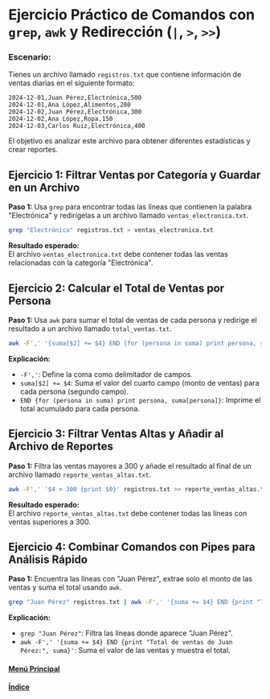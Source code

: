 # **Ejercicio Práctico de Comandos con `grep`, `awk` y Redirección (`|`, `>`, `>>`)**

### **Escenario**:
Tienes un archivo llamado `registros.txt` que contiene información de ventas diarias en el siguiente formato:
```
2024-12-01,Juan Pérez,Electrónica,500
2024-12-01,Ana López,Alimentos,200
2024-12-02,Juan Pérez,Electrónica,300
2024-12-02,Ana López,Ropa,150
2024-12-03,Carlos Ruiz,Electrónica,400
```

El objetivo es analizar este archivo para obtener diferentes estadísticas y crear reportes.

## **Ejercicio 1: Filtrar Ventas por Categoría y Guardar en un Archivo**

**Paso 1:** Usa `grep` para encontrar todas las líneas que contienen la palabra "Electrónica" y redirígelas a un archivo llamado `ventas_electronica.txt`.

```bash
grep "Electrónica" registros.txt > ventas_electronica.txt
```

**Resultado esperado:**  
El archivo `ventas_electronica.txt` debe contener todas las ventas relacionadas con la categoría "Electrónica".

## **Ejercicio 2: Calcular el Total de Ventas por Persona**

**Paso 1:** Usa `awk` para sumar el total de ventas de cada persona y redirige el resultado a un archivo llamado `total_ventas.txt`.

```bash
awk -F',' '{suma[$2] += $4} END {for (persona in suma) print persona, suma[persona]}' registros.txt > total_ventas.txt
```

**Explicación:**
- `-F','`: Define la coma como delimitador de campos.
- `suma[$2] += $4`: Suma el valor del cuarto campo (monto de ventas) para cada persona (segundo campo).
- `END {for (persona in suma) print persona, suma[persona]}`: Imprime el total acumulado para cada persona.

## **Ejercicio 3: Filtrar Ventas Altas y Añadir al Archivo de Reportes**

**Paso 1:** Filtra las ventas mayores a 300 y añade el resultado al final de un archivo llamado `reporte_ventas_altas.txt`.

```bash
awk -F',' '$4 > 300 {print $0}' registros.txt >> reporte_ventas_altas.txt
```

**Resultado esperado:**  
El archivo `reporte_ventas_altas.txt` debe contener todas las líneas con ventas superiores a 300.

## **Ejercicio 4: Combinar Comandos con Pipes para Análisis Rápido**

**Paso 1:** Encuentra las líneas con "Juan Pérez", extrae solo el monto de las ventas y suma el total usando `awk`.

```bash
grep "Juan Pérez" registros.txt | awk -F',' '{suma += $4} END {print "Total de ventas de Juan Pérez:", suma}'
```

**Explicación:**
- `grep "Juan Pérez"`: Filtra las líneas donde aparece "Juan Pérez".
- `awk -F',' '{suma += $4} END {print "Total de ventas de Juan Pérez:", suma}'`: Suma el valor de las ventas y muestra el total.

#### [Menú Principal](../../index.md)
#### [Índice](./index.md)